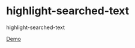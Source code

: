 # highlight-searched-text
highlight-searched-text

[Demo](https://wajdwael.github.io/highlight-searched-text/)
